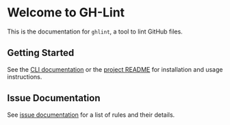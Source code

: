 # Welcome to GH-Lint

This is the documentation for `ghlint`, a tool to lint GitHub files.

## Getting Started

See the [CLI documentation](usage/cli.md) or the [project README][readme] for installation and usage instructions.

[readme]: https://github.com/TWiStErRob/net.twisterrob.ghlint?tab=readme-ov-file

## Issue Documentation

See [issue documentation](issues/default/index.md) for a list of rules and their details.
